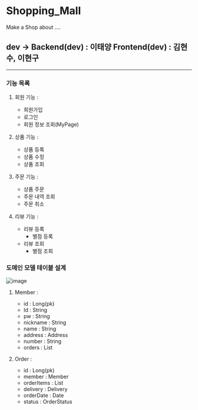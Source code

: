 # Shopping_Mall
Make a Shop about ....

## dev -> Backend(dev) : 이태양 Frontend(dev) : 김현수, 이현구

----------------

### 기능 목록

1. 회원 기능 :
    - 회원가입
    - 로그인
    - 회원 정보 조회(MyPage)

2. 상품 기능 :
    - 상품 등록
    - 상품 수정
    - 상품 조회


3. 주문 기능 :
    - 상품 주문
    - 주문 내역 조회
    - 주문 취소



4. 리뷰 기능 :
    - 리뷰 등록
        - 별점 등록
    - 리뷰 조회
        - 별점 조회


### 도메인 모델 테이블 설계

![image](https://user-images.githubusercontent.com/74217059/129038486-43042474-cecd-400e-804d-7a4304ed4038.png)




1. Member :
   + id : Long(pk)
   + Id : String
   + pw : String
   + nickname : String
   + name : String
   + address : Address
   + number : String
   + orders : List
   
2. Order :  
   + id : Long(pk)
   + member : Member
   + orderItems : List
   + delivery : Delivery
   + orderDate : Date
   + status : OrderStatus
   
    
   
